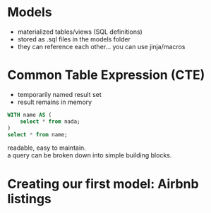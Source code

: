 # Models

- materialized tables/views (SQL definitions)
- stored as .sql files in the models folder
- they can reference each other... you can use jinja/macros


# Common Table Expression (CTE)

- temporarily named result set
- result remains in memory 

```SQL
WITH name AS (
    select * from nada;
) 
select * from name;
```

readable, easy to maintain.  
a query can be broken down into simple building blocks.  

# Creating our first model: Airbnb listings

